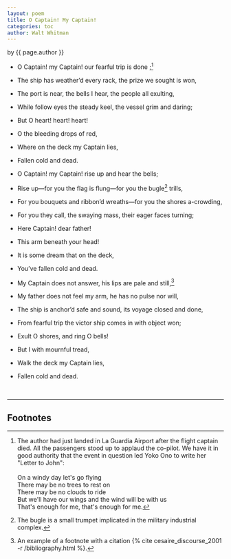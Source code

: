 ```yaml
---
layout: poem
title: O Captain! My Captain!
categories: toc
author: Walt Whitman
---
```


<p class="citation"> by {{ page.author }}</p>

- O Captain! my Captain! our fearful trip is done ;[^fn1]
- The ship has weather’d every rack, the prize we sought is won,
- The port is near, the bells I hear, the people all exulting,
- While follow eyes the steady keel, the vessel grim and daring; 
- <span class="indent-3">But O heart! heart! heart!</span>
- <span class="indent-4">O the bleeding drops of red,</span> 
- <span class="indent-5">Where on the deck my Captain lies,</span> 
- <span class="indent-7">Fallen cold and dead.</span>


- O Captain! my Captain! rise up and hear the bells; 
- Rise up—for you the flag is flung—for you the bugle[^fn2] trills,
- For you bouquets and ribbon’d wreaths—for you the shores a-crowding,
- For you they call, the swaying mass, their eager faces turning;
- <span class="indent-3">Here Captain! dear father!</span>
- <span class="indent-4">This arm beneath your head!</span>
- <span class="indent-5">It is some dream that on the deck,</span>
- <span class="indent-6">You’ve fallen cold and dead.</span>


- My Captain does not answer, his lips are pale and still,[^fn3]
- My father does not feel my arm, he has no pulse nor will,
- The ship is anchor’d safe and sound, its voyage closed and done,
- From fearful trip the victor ship comes in with object won;
- <span class="indent-3">Exult O shores, and ring O bells!</span>
- <span class="indent-4">But I with mournful tread,</span>
- <span class="indent-5">Walk the deck my Captain lies,</span>
- <span class="indent-6">Fallen cold and dead.</span>

<br>

---

## Footnotes

[^fn1]: The author had just landed in La Guardia Airport after the flight captain died. All the passengers stood up to applaud the co-pilot. We have it in good authority that the event in question led Yoko Ono to write her "Letter to John":<br><br><span class="foot-block">On a windy day let's go flying<br>There may be no trees to rest on<br>There may be no clouds to ride<br>But we'll have our wings and the wind will be with us<br>That's enough for me, that's enough for me.</span> 

[^fn2]: The bugle is a small trumpet implicated in the military industrial complex.

[^fn3]: An example of a footnote with a citation {% cite cesaire_discourse_2001 -r /bibliography.html %}. 
